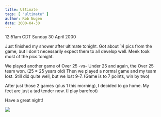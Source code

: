 ```yaml
---
title: Ultimate
tags: [ "ultimate" ]
author: Rob Nugen
date: 2000-04-30
---
```


<title></title>
<p class=date>12:51am CDT Sunday 30 April 2000</p>

<p>Just finished my shower after ultimate tonight.  Got about 14 pics
from the game, but I don't necessarily expect them to all develop
well.  Meek took most of the pics tonight.

<p>We played another game of Over 25 -vs- Under 25 and again, the Over
25 team won.  (25 = 25 years old) Then we played a normal game and my
team lost.  Still did quite well, but we lost 9-7.  (Game is to 7
points, win by two)

<p>After just those 2 games (plus 1 this morning), I decided to go
home.  My feet are just a tad tender now.  (I play barefoot)

<p>Have a great night!

<p><img src='/images/rob/wL-ROB.gif'>

